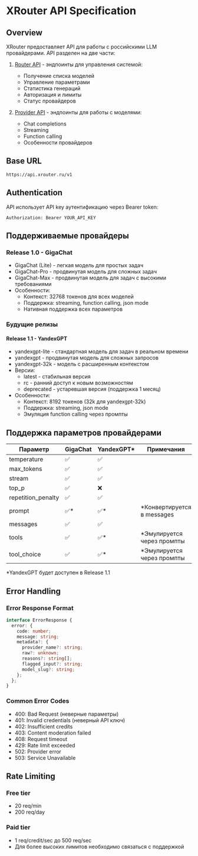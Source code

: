 # XRouter API Specification

## Overview
XRouter предоставляет API для работы с российскими LLM провайдерами. API разделен на две части:

1. [Router API](router-api-spec.md) - эндпоинты для управления системой:
   - Получение списка моделей
   - Управление параметрами
   - Статистика генераций
   - Авторизация и лимиты
   - Статус провайдеров

2. [Provider API](provider-api-spec.md) - эндпоинты для работы с моделями:
   - Chat completions
   - Streaming
   - Function calling
   - Особенности провайдеров

## Base URL
```
https://api.xrouter.ru/v1
```

## Authentication
API использует API key аутентификацию через Bearer token:
```http
Authorization: Bearer YOUR_API_KEY
```

## Поддерживаемые провайдеры

### Release 1.0 - GigaChat
- GigaChat (Lite) - легкая модель для простых задач
- GigaChat-Pro - продвинутая модель для сложных задач
- GigaChat-Max - продвинутая модель для задач с высокими требованиями
- Особенности:
  - Контекст: 32768 токенов для всех моделей
  - Поддержка: streaming, function calling, json mode
  - Нативная поддержка всех параметров

### Будущие релизы

#### Release 1.1 - YandexGPT
- yandexgpt-lite - стандартная модель для задач в реальном времени
- yandexgpt - продвинутая модель для сложных запросов
- yandexgpt-32k - модель с расширенным контекстом
- Версии:
  - latest - стабильная версия
  - rc - ранний доступ к новым возможностям
  - deprecated - устаревшая версия (поддержка 1 месяц)
- Особенности:
  - Контекст: 8192 токенов (32k для yandexgpt-32k)
  - Поддержка: streaming, json mode
  - Эмуляция function calling через промпты

## Поддержка параметров провайдерами

| Параметр | GigaChat | YandexGPT* | Примечания |
|----------|----------|------------|------------|
| temperature | ✅ | ✅ | |
| max_tokens | ✅ | ✅ | |
| stream | ✅ | ✅ | |
| top_p | ✅ | ❌ | |
| repetition_penalty | ✅ | ✅ | |
| prompt | ✅* | ✅* | *Конвертируется в messages |
| messages | ✅ | ✅ | |
| tools | ✅ | ✅* | *Эмулируется через промпты |
| tool_choice | ✅ | ✅* | *Эмулируется через промпты |

*YandexGPT будет доступен в Release 1.1

## Error Handling

### Error Response Format
```typescript
interface ErrorResponse {
  error: {
    code: number;
    message: string;
    metadata?: {
      provider_name?: string;
      raw?: unknown;
      reasons?: string[];
      flagged_input?: string;
      model_slug?: string;
    };
  };
}
```

### Common Error Codes
- 400: Bad Request (неверные параметры)
- 401: Invalid credentials (неверный API ключ)
- 402: Insufficient credits
- 403: Content moderation failed
- 408: Request timeout
- 429: Rate limit exceeded
- 502: Provider error
- 503: Service Unavailable

## Rate Limiting

### Free tier
- 20 req/min
- 200 req/day

### Paid tier
- 1 req/credit/sec до 500 req/sec
- Для более высоких лимитов необходимо связаться с поддержкой